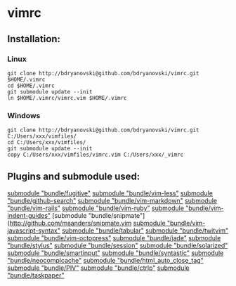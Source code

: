 # vimrc

## Installation:

### Linux
```
git clone http://bdryanovski@github.com/bdryanovski/vimrc.git $HOME/.vimrc
cd $HOME/.vimrc
git submodule update --init
ln $HOME/.vimrc/vimrc.vim $HOME/.vimrc
```

### Windows
```
git clone http://bdryanovski@github.com/bdryanovski/vimrc.git C:/Users/xxx/vimfiles/
cd C:/Users/xxx/vimfiles/
git submodule update --init
copy C:/Users/xxx/vimfiles/vimrc.vim C:/Users/xxx/_vimrc
```

## Plugins and submodule  used: 
[submodule "bundle/fugitive"](http://github.com/tpope/vim-fugitive.git)
[submodule "bundle/vim-less"](http://github.com/groenewege/vim-less.git)
[submodule "bundle/github-search"](http://github.com/gmarik/github-search.vim.git)
[submodule "bundle/vim-markdown"](http://github.com/tpope/vim-markdown.git)
[submodule "bundle/vim-rails"](http://github.com/tpope/vim-rails.git)
[submodule "bundle/vim-ruby"](http://github.com/vim-ruby/vim-ruby.git)
[submodule "bundle/vim-indent-guides"](http://github.com/nathanaelkane/vim-indent-guides.git)
[submodule "bundle/snipmate"](http://github.com/msanders/snipmate.vim
[submodule "bundle/vim-javascript-syntax"](https://github.com/jelera/vim-javascript-syntax.git)
[submodule "bundle/tabular"](https://github.com/godlygeek/tabular.git)
[submodule "bundle/twitvim"](https://github.com/vim-scripts/TwitVim.git)
[submodule "bundle/vim-octopress"](https://github.com/tangledhelix/vim-octopress.git)
[submodule "bundle/jade"](https://github.com/digitaltoad/vim-jade.git)
[submodule "bundle/stylus"](https://github.com/wavded/vim-stylus.git)
[submodule "bundle/session"](https://github.com/xolox/vim-session.git)
[submodule "bundle/solarized"](https://github.com/altercation/vim-colors-solarized.git)
[submodule "bundle/smartinput"](https://github.com/kana/vim-smartinput.git)
[submodule "bundle/syntastic"](https://github.com/scrooloose/syntastic.git)
[submodule "bundle/neocomplcache"](https://github.com/Shougo/neocomplcache.git)
[submodule "bundle/html_auto_close_tag"](https://github.com/vim-scripts/HTML-AutoCloseTag.git)
[submodule "bundle/PIV"](https://github.com/spf13/PIV.git)
[submodule "bundle/ctrlp"](https://github.com/kien/ctrlp.vim.git)
[submodule "bundle/taskpaper"](https://github.com/davidoc/taskpaper.vim.git)


